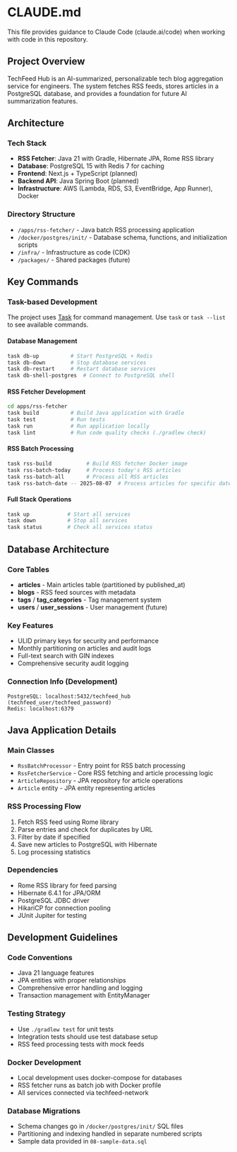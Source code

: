 # CLAUDE.md

This file provides guidance to Claude Code (claude.ai/code) when working with code in this repository.

## Project Overview

TechFeed Hub is an AI-summarized, personalizable tech blog aggregation service for engineers. The system fetches RSS feeds, stores articles in a PostgreSQL database, and provides a foundation for future AI summarization features.

## Architecture

### Tech Stack
- **RSS Fetcher**: Java 21 with Gradle, Hibernate JPA, Rome RSS library
- **Database**: PostgreSQL 15 with Redis 7 for caching
- **Frontend**: Next.js + TypeScript (planned)
- **Backend API**: Java Spring Boot (planned)
- **Infrastructure**: AWS (Lambda, RDS, S3, EventBridge, App Runner), Docker

### Directory Structure
- `/apps/rss-fetcher/` - Java batch RSS processing application
- `/docker/postgres/init/` - Database schema, functions, and initialization scripts
- `/infra/` - Infrastructure as code (CDK)
- `/packages/` - Shared packages (future)

## Key Commands

### Task-based Development
The project uses [Task](https://taskfile.dev/) for command management. Use `task` or `task --list` to see available commands.

#### Database Management
```bash
task db-up          # Start PostgreSQL + Redis
task db-down        # Stop database services
task db-restart     # Restart database services
task db-shell-postgres  # Connect to PostgreSQL shell
```

#### RSS Fetcher Development
```bash
cd apps/rss-fetcher
task build          # Build Java application with Gradle
task test           # Run tests
task run            # Run application locally
task lint           # Run code quality checks (./gradlew check)
```

#### RSS Batch Processing
```bash
task rss-build           # Build RSS fetcher Docker image
task rss-batch-today     # Process today's RSS articles
task rss-batch-all       # Process all RSS articles
task rss-batch-date -- 2025-08-07  # Process articles for specific date
```

#### Full Stack Operations
```bash
task up            # Start all services
task down          # Stop all services
task status        # Check all services status
```

## Database Architecture

### Core Tables
- **articles** - Main articles table (partitioned by published_at)
- **blogs** - RSS feed sources with metadata
- **tags** / **tag_categories** - Tag management system
- **users** / **user_sessions** - User management (future)

### Key Features
- ULID primary keys for security and performance
- Monthly partitioning on articles and audit logs
- Full-text search with GIN indexes
- Comprehensive security audit logging

### Connection Info (Development)
```
PostgreSQL: localhost:5432/techfeed_hub (techfeed_user/techfeed_password)
Redis: localhost:6379
```

## Java Application Details

### Main Classes
- `RssBatchProcessor` - Entry point for RSS batch processing
- `RssFetcherService` - Core RSS fetching and article processing logic
- `ArticleRepository` - JPA repository for article operations
- `Article` entity - JPA entity representing articles

### RSS Processing Flow
1. Fetch RSS feed using Rome library
2. Parse entries and check for duplicates by URL
3. Filter by date if specified
4. Save new articles to PostgreSQL with Hibernate
5. Log processing statistics

### Dependencies
- Rome RSS library for feed parsing
- Hibernate 6.4.1 for JPA/ORM
- PostgreSQL JDBC driver
- HikariCP for connection pooling
- JUnit Jupiter for testing

## Development Guidelines

### Code Conventions
- Java 21 language features
- JPA entities with proper relationships
- Comprehensive error handling and logging
- Transaction management with EntityManager

### Testing Strategy
- Use `./gradlew test` for unit tests
- Integration tests should use test database setup
- RSS feed processing tests with mock feeds

### Docker Development
- Local development uses docker-compose for databases
- RSS fetcher runs as batch job with Docker profile
- All services connected via techfeed-network

### Database Migrations
- Schema changes go in `/docker/postgres/init/` SQL files
- Partitioning and indexing handled in separate numbered scripts
- Sample data provided in `08-sample-data.sql`